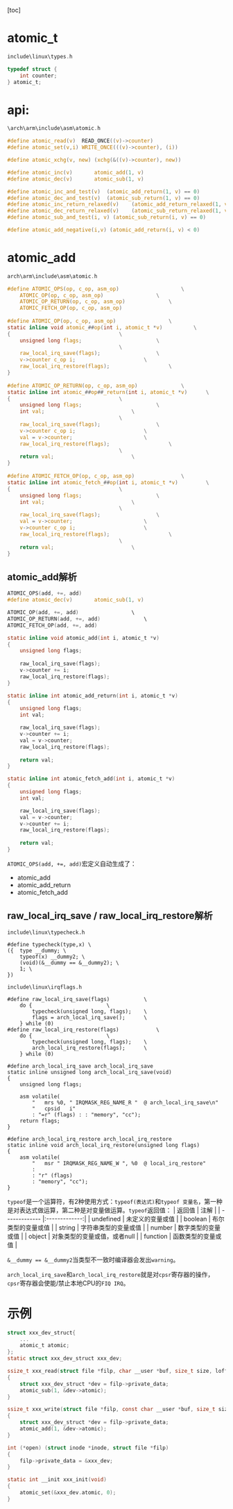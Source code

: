 [toc]

# atomic_t
```c
include\linux\types.h

typedef struct {
	int counter;
} atomic_t;
```
# api:
```c
\arch\arm\include\asm\atomic.h

#define atomic_read(v)	READ_ONCE((v)->counter)
#define atomic_set(v,i)	WRITE_ONCE(((v)->counter), (i))

#define atomic_xchg(v, new) (xchg(&((v)->counter), new))

#define atomic_inc(v)		atomic_add(1, v)
#define atomic_dec(v)		atomic_sub(1, v)

#define atomic_inc_and_test(v)	(atomic_add_return(1, v) == 0)
#define atomic_dec_and_test(v)	(atomic_sub_return(1, v) == 0)
#define atomic_inc_return_relaxed(v)    (atomic_add_return_relaxed(1, v))
#define atomic_dec_return_relaxed(v)    (atomic_sub_return_relaxed(1, v))
#define atomic_sub_and_test(i, v) (atomic_sub_return(i, v) == 0)

#define atomic_add_negative(i,v) (atomic_add_return(i, v) < 0)
```
# atomic_add
```c
arch\arm\include\asm\atomic.h

#define ATOMIC_OPS(op, c_op, asm_op)					\
	ATOMIC_OP(op, c_op, asm_op)					\
	ATOMIC_OP_RETURN(op, c_op, asm_op)				\
	ATOMIC_FETCH_OP(op, c_op, asm_op)
	
#define ATOMIC_OP(op, c_op, asm_op)					\
static inline void atomic_##op(int i, atomic_t *v)			\
{									\
	unsigned long flags;						\
									\
	raw_local_irq_save(flags);					\
	v->counter c_op i;						\
	raw_local_irq_restore(flags);					\
}
	
#define ATOMIC_OP_RETURN(op, c_op, asm_op)				\
static inline int atomic_##op##_return(int i, atomic_t *v)		\
{									\
	unsigned long flags;						\
	int val;							\
									\
	raw_local_irq_save(flags);					\
	v->counter c_op i;						\
	val = v->counter;						\
	raw_local_irq_restore(flags);					\
									\
	return val;							\
}
	
#define ATOMIC_FETCH_OP(op, c_op, asm_op)				\
static inline int atomic_fetch_##op(int i, atomic_t *v)			\
{									\
	unsigned long flags;						\
	int val;							\
									\
	raw_local_irq_save(flags);					\
	val = v->counter;						\
	v->counter c_op i;						\
	raw_local_irq_restore(flags);					\
									\
	return val;							\
}
```

## atomic_add解析
```c
ATOMIC_OPS(add, +=, add)
#define atomic_dec(v)		atomic_sub(1, v)

ATOMIC_OP(add, +=, add)					\
ATOMIC_OP_RETURN(add, +=, add)				\
ATOMIC_FETCH_OP(add, +=, add)

static inline void atomic_add(int i, atomic_t *v)
{
	unsigned long flags;
	
	raw_local_irq_save(flags);
	v->counter += i;
	raw_local_irq_restore(flags);
}

static inline int atomic_add_return(int i, atomic_t *v)
{
	unsigned long flags;
	int val;

	raw_local_irq_save(flags);
	v->counter += i;
	val = v->counter;
	raw_local_irq_restore(flags);
	
	return val;
}

static inline int atomic_fetch_add(int i, atomic_t *v)
{
	unsigned long flags;
	int val;

	raw_local_irq_save(flags);
	val = v->counter;
	v->counter += i;
	raw_local_irq_restore(flags);
	
	return val;	
}	
```
`ATOMIC_OPS(add, +=, add)`宏定义自动生成了：
- atomic_add
- atomic_add_return
- atomic_fetch_add

## raw_local_irq_save / raw_local_irq_restore解析
```
include\linux\typecheck.h

#define typecheck(type,x) \
({	type __dummy; \
	typeof(x) __dummy2; \
	(void)(&__dummy == &__dummy2); \
	1; \
})

include\linux\irqflags.h

#define raw_local_irq_save(flags)			\
	do {						\
		typecheck(unsigned long, flags);	\
		flags = arch_local_irq_save();		\
	} while (0)
#define raw_local_irq_restore(flags)			\
	do {						\
		typecheck(unsigned long, flags);	\
		arch_local_irq_restore(flags);		\
	} while (0)
	
#define arch_local_irq_save arch_local_irq_save
static inline unsigned long arch_local_irq_save(void)
{
	unsigned long flags;

	asm volatile(
		"	mrs	%0, " IRQMASK_REG_NAME_R "	@ arch_local_irq_save\n"
		"	cpsid	i"
		: "=r" (flags) : : "memory", "cc");
	return flags;
}

#define arch_local_irq_restore arch_local_irq_restore
static inline void arch_local_irq_restore(unsigned long flags)
{
	asm volatile(
		"	msr	" IRQMASK_REG_NAME_W ", %0	@ local_irq_restore"
		:
		: "r" (flags)
		: "memory", "cc");
}
```
`typeof`是一个运算符，有2种使用方式：`typeof(表达式)`和`typeof 变量名`，第一种是对表达式做运算，第二种是对变量做运算。`typeof`返回值：
| 返回值      | 注解       |
| ------------- |:-------------:|
| undefined    | 未定义的变量或值 						|
| boolean     | 布尔类型的变量或值     		 |
| string 			 | 字符串类型的变量或值      	 |
| number 			 | 数字类型的变量或值      		|
| object 			 | 对象类型的变量或值，或者null |
| function 			| 函数类型的变量或值 					|

`&__dummy == &__dummy2`当类型不一致时编译器会发出`warning`。

`arch_local_irq_save`和`arch_local_irq_restore`就是对`cpsr`寄存器的操作，`cpsr`寄存器会使能/禁止本地CPU的`FIQ IRQ`。

# 示例
```c
struct xxx_dev_struct{
	...
	atomic_t atomic;
};
static struct xxx_dev_struct xxx_dev;

ssize_t xxx_read(struct file *filp, char __user *buf, size_t size, loff_t *ofs)
{
	struct xxx_dev_struct *dev = filp->private_data;
	atomic_sub(1, &dev->atomic);
}

ssize_t xxx_write(struct file *filp, const char __user *buf, size_t size, loff_t *ofs)
{
	struct xxx_dev_struct *dev = filp->private_data;
	atomic_add(1, &dev->atomic);
}

int (*open) (struct inode *inode, struct file *filp)
{
	filp->private_data = &xxx_dev;
}

static int __init xxx_init(void)
{
	atomic_set(&xxx_dev.atomic, 0);
}
```
